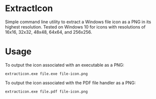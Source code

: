 ExtractIcon
===========

Simple command line utility to extract a Windows file icon as a PNG in its highest resolution. Tested on Windows 10 for icons with resolutions of 16x16, 32x32, 48x48, 64x64, and 256x256.

Usage
=====

To output the icon associated with an executable as a PNG:

```
extracticon.exe file.exe file-icon.png
```

To output the icon associated with the PDF file handler as a PNG:

```
extracticon.exe file.pdf file-icon.png
```